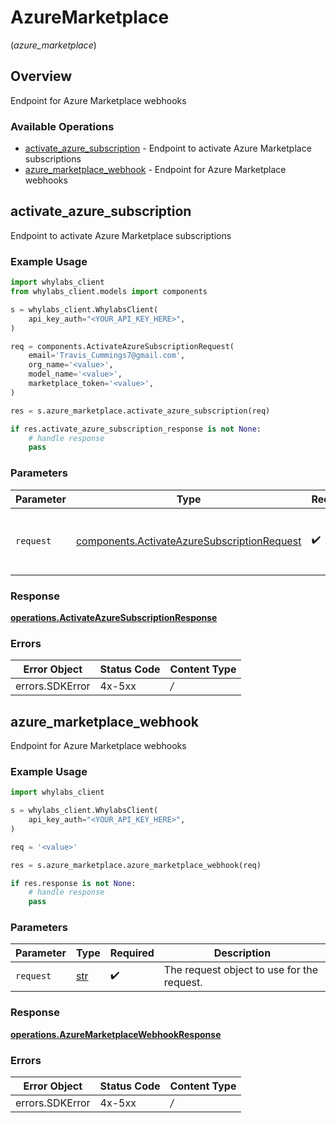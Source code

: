 # AzureMarketplace
(*azure_marketplace*)

## Overview

Endpoint for Azure Marketplace webhooks

### Available Operations

* [activate_azure_subscription](#activate_azure_subscription) - Endpoint to activate Azure Marketplace subscriptions
* [azure_marketplace_webhook](#azure_marketplace_webhook) - Endpoint for Azure Marketplace webhooks

## activate_azure_subscription

Endpoint to activate Azure Marketplace subscriptions

### Example Usage

```python
import whylabs_client
from whylabs_client.models import components

s = whylabs_client.WhylabsClient(
    api_key_auth="<YOUR_API_KEY_HERE>",
)

req = components.ActivateAzureSubscriptionRequest(
    email='Travis_Cummings7@gmail.com',
    org_name='<value>',
    model_name='<value>',
    marketplace_token='<value>',
)

res = s.azure_marketplace.activate_azure_subscription(req)

if res.activate_azure_subscription_response is not None:
    # handle response
    pass

```

### Parameters

| Parameter                                                                                                  | Type                                                                                                       | Required                                                                                                   | Description                                                                                                |
| ---------------------------------------------------------------------------------------------------------- | ---------------------------------------------------------------------------------------------------------- | ---------------------------------------------------------------------------------------------------------- | ---------------------------------------------------------------------------------------------------------- |
| `request`                                                                                                  | [components.ActivateAzureSubscriptionRequest](../../models/components/activateazuresubscriptionrequest.md) | :heavy_check_mark:                                                                                         | The request object to use for the request.                                                                 |


### Response

**[operations.ActivateAzureSubscriptionResponse](../../models/operations/activateazuresubscriptionresponse.md)**
### Errors

| Error Object    | Status Code     | Content Type    |
| --------------- | --------------- | --------------- |
| errors.SDKError | 4x-5xx          | */*             |

## azure_marketplace_webhook

Endpoint for Azure Marketplace webhooks

### Example Usage

```python
import whylabs_client

s = whylabs_client.WhylabsClient(
    api_key_auth="<YOUR_API_KEY_HERE>",
)

req = '<value>'

res = s.azure_marketplace.azure_marketplace_webhook(req)

if res.response is not None:
    # handle response
    pass

```

### Parameters

| Parameter                                  | Type                                       | Required                                   | Description                                |
| ------------------------------------------ | ------------------------------------------ | ------------------------------------------ | ------------------------------------------ |
| `request`                                  | [str](../../models/.md)                    | :heavy_check_mark:                         | The request object to use for the request. |


### Response

**[operations.AzureMarketplaceWebhookResponse](../../models/operations/azuremarketplacewebhookresponse.md)**
### Errors

| Error Object    | Status Code     | Content Type    |
| --------------- | --------------- | --------------- |
| errors.SDKError | 4x-5xx          | */*             |
